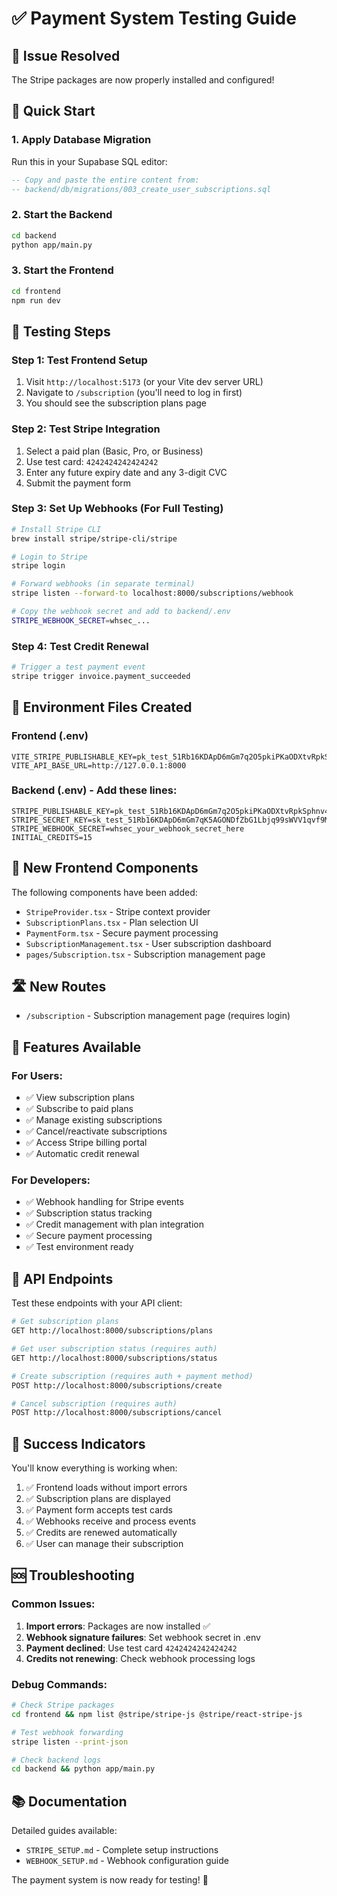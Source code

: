 # ✅ Payment System Testing Guide

## 🎯 Issue Resolved
The Stripe packages are now properly installed and configured!

## 🚀 Quick Start

### 1. Apply Database Migration
Run this in your Supabase SQL editor:
```sql
-- Copy and paste the entire content from:
-- backend/db/migrations/003_create_user_subscriptions.sql
```

### 2. Start the Backend
```bash
cd backend
python app/main.py
```

### 3. Start the Frontend
```bash
cd frontend
npm run dev
```

## 🧪 Testing Steps

### Step 1: Test Frontend Setup
1. Visit `http://localhost:5173` (or your Vite dev server URL)
2. Navigate to `/subscription` (you'll need to log in first)
3. You should see the subscription plans page

### Step 2: Test Stripe Integration
1. Select a paid plan (Basic, Pro, or Business)
2. Use test card: `4242424242424242`
3. Enter any future expiry date and any 3-digit CVC
4. Submit the payment form

### Step 3: Set Up Webhooks (For Full Testing)
```bash
# Install Stripe CLI
brew install stripe/stripe-cli/stripe

# Login to Stripe
stripe login

# Forward webhooks (in separate terminal)
stripe listen --forward-to localhost:8000/subscriptions/webhook

# Copy the webhook secret and add to backend/.env
STRIPE_WEBHOOK_SECRET=whsec_...
```

### Step 4: Test Credit Renewal
```bash
# Trigger a test payment event
stripe trigger invoice.payment_succeeded
```

## 📁 Environment Files Created

### Frontend (.env)
```env
VITE_STRIPE_PUBLISHABLE_KEY=pk_test_51Rb16KDApD6mGm7q2O5pkiPKaODXtvRpkSphnv4k3gMD9JhKSMGJRi22LaioyHuYy30yeuv3qVDVmkuL36sVmCV200Xsrbsv0w
VITE_API_BASE_URL=http://127.0.0.1:8000
```

### Backend (.env) - Add these lines:
```env
STRIPE_PUBLISHABLE_KEY=pk_test_51Rb16KDApD6mGm7q2O5pkiPKaODXtvRpkSphnv4k3gMD9JhKSMGJRi22LaioyHuYy30yeuv3qVDVmkuL36sVmCV200Xsrbsv0w
STRIPE_SECRET_KEY=sk_test_51Rb16KDApD6mGm7qK5AGONDfZbG1Lbjq99sWVV1qvf9M2dOzzstY9oJMn3t55CH7AQpnmoCasDbHG0s3Sk4bHqjI00Gg29QLs
STRIPE_WEBHOOK_SECRET=whsec_your_webhook_secret_here
INITIAL_CREDITS=15
```

## 🔧 New Frontend Components

The following components have been added:
- `StripeProvider.tsx` - Stripe context provider
- `SubscriptionPlans.tsx` - Plan selection UI
- `PaymentForm.tsx` - Secure payment processing
- `SubscriptionManagement.tsx` - User subscription dashboard
- `pages/Subscription.tsx` - Subscription management page

## 🛣️ New Routes

- `/subscription` - Subscription management page (requires login)

## 🌟 Features Available

### For Users:
- ✅ View subscription plans
- ✅ Subscribe to paid plans
- ✅ Manage existing subscriptions
- ✅ Cancel/reactivate subscriptions
- ✅ Access Stripe billing portal
- ✅ Automatic credit renewal

### For Developers:
- ✅ Webhook handling for Stripe events
- ✅ Subscription status tracking
- ✅ Credit management with plan integration
- ✅ Secure payment processing
- ✅ Test environment ready

## 🚦 API Endpoints

Test these endpoints with your API client:

```bash
# Get subscription plans
GET http://localhost:8000/subscriptions/plans

# Get user subscription status (requires auth)
GET http://localhost:8000/subscriptions/status

# Create subscription (requires auth + payment method)
POST http://localhost:8000/subscriptions/create

# Cancel subscription (requires auth)
POST http://localhost:8000/subscriptions/cancel
```

## 🎉 Success Indicators

You'll know everything is working when:
1. ✅ Frontend loads without import errors
2. ✅ Subscription plans are displayed
3. ✅ Payment form accepts test cards
4. ✅ Webhooks receive and process events
5. ✅ Credits are renewed automatically
6. ✅ User can manage their subscription

## 🆘 Troubleshooting

### Common Issues:
1. **Import errors**: Packages are now installed ✅
2. **Webhook signature failures**: Set webhook secret in .env
3. **Payment declined**: Use test card `4242424242424242`
4. **Credits not renewing**: Check webhook processing logs

### Debug Commands:
```bash
# Check Stripe packages
cd frontend && npm list @stripe/stripe-js @stripe/react-stripe-js

# Test webhook forwarding
stripe listen --print-json

# Check backend logs
cd backend && python app/main.py
```

## 📚 Documentation

Detailed guides available:
- `STRIPE_SETUP.md` - Complete setup instructions
- `WEBHOOK_SETUP.md` - Webhook configuration guide

The payment system is now ready for testing! 🚀